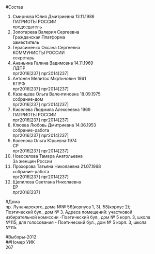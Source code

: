 #Состав  
1. Смирнова Юлия Дмитриевна 13.11.1986  
    ПАТРИОТЫ РОССИИ  
    председатель  
2. Золотарева Валерия Сергеевна  
    Гражданская Платформа  
    заместитель  
3. Герасименко Оксана Сергеевна  
    КОММУНИСТЫ РОССИИ  
    секретарь  
4. Ананьина Галина Вадимовна 14.11.1969  
    ЛДПР  
    прг2016[237] прг2014[237]  
5. Антонян Мелитос Мкртичович 1961  
    КПРФ  
    прг2016[237] прг2014[237]  
6. Казанцева Ольга Валентиновна 18.09.1975  
    собрание-дом  
    прг2016[237] прг2014[237]  
7. Киселева Людмила Алексеевна 1969  
    ПАТРИОТЫ РОССИИ  
    прг2016[237] прг2014[237]  
8. Клюева Любовь Дмитриевна 14.06.1953  
    собрание-работа  
    прг2016[237] прг2014[237]  
9. Коленова Ольга Юрьевна 1974  
    СР  
    прг2016[237] прг2014[237]  
10. Новоселова Тамара Анатольевна  
    За женщин России  
11. Прохорова Татьяна Николаевна 21.07.1968  
    собрание-работа  
    прг2016[237] прг2014[237]  
12. Щепилова Светлана Николаевна  
    ЕР  
    прг2016[237]  
  
#Дома  
пр. Луначарского, дома №№ 56(корпуса 1, 3), 58(корпус 2); Поэтический бул., дом № 3. Адреса помещений: участковой избирательной комиссии -Поэтический бул., дом № 5 корп. 3, школа №115; для голосования - Поэтический бул., дом № 5 корп. 3, школа №115.  
  
#Выборы-2012  
##Номер УИК  
267  
